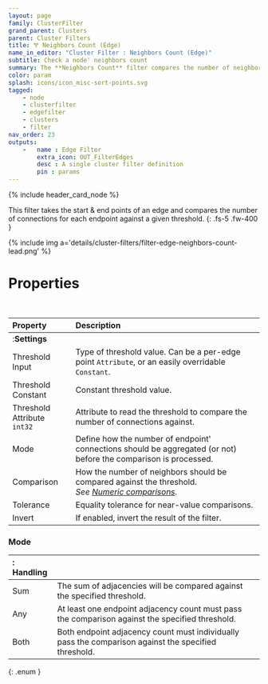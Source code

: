 ```yaml
---
layout: page
family: ClusterFilter
grand_parent: Clusters
parent: Cluster Filters
title: 🝖 Neighbors Count (Edge)
name_in_editor: "Cluster Filter : Neighbors Count (Edge)"
subtitle: Check a node' neighbors count
summary: The **Neighbors Count** filter compares the number of neighbors of each endpoints against a specified threhsold.
color: param
splash: icons/icon_misc-sort-points.svg
tagged: 
    - node
    - clusterfilter
    - edgefilter
    - clusters
    - filter
nav_order: 23
outputs:
    -   name : Edge Filter
        extra_icon: OUT_FilterEdges
        desc : A single cluster filter definition
        pin : params
---
```


{% include header_card_node %}

This filter takes the start & end points of an edge and compares the number of connections for each endpoint against a given threshold. 
{: .fs-5 .fw-400 } 

{% include img a='details/cluster-filters/filter-edge-neighbors-count-lead.png' %}

# Properties
<br>

| Property       | Description          |
|:-------------|:------------------|
|:**Settings** ||
| Threshold Input | Type of threshold value. Can be a per-edge point `Attribute`, or an easily overridable `Constant`. |
| Threshold Constant           | Constant threshold value. |
| Threshold Attribute<br>`int32` | Attribute to read the threshold to compare the number of connections against. |
| Mode | Define how the number of endpoint' connections should be aggregated (or not) before the comparison is processed. |
| Comparison | How the number of neighbors should be compared against the threshold.<br>*See [Numeric comparisons](/PCGExtendedToolkit/doc-general/general-comparisons.html#numeric-comparisons).* |
| Tolerance | Equality tolerance for near-value comparisons. |
| Invert | If enabled, invert the result of the filter. |

### Mode

|: Handling     ||
|:-------------|:------------------|
| <span class="ebit">Sum</span>           | The sum of adjacencies will be compared against the specified threshold. |
| <span class="ebit">Any</span>           | At least one endpoint adjacency count must pass the comparison against the specified threshold. |
| <span class="ebit">Both</span>           | Both endpoint adjacency count must individually pass the comparison against the specified threshold. |
{: .enum }

